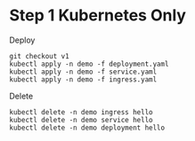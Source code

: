 # Step 1 Kubernetes Only
Deploy
```
git checkout v1
kubectl apply -n demo -f deployment.yaml
kubectl apply -n demo -f service.yaml
kubectl apply -n demo -f ingress.yaml
```
Delete
```
kubectl delete -n demo ingress hello
kubectl delete -n demo service hello
kubectl delete -n demo deployment hello
```